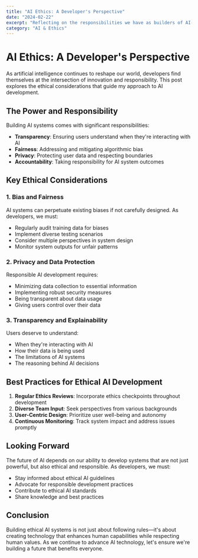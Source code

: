 ```yaml
---
title: "AI Ethics: A Developer's Perspective"
date: "2024-02-22"
excerpt: "Reflecting on the responsibilities we have as builders of AI-powered solutions."
category: "AI & Ethics"
---
```


# AI Ethics: A Developer's Perspective

As artificial intelligence continues to reshape our world, developers find themselves at the intersection of innovation and responsibility. This post explores the ethical considerations that guide my approach to AI development.

## The Power and Responsibility

Building AI systems comes with significant responsibilities:

- **Transparency**: Ensuring users understand when they're interacting with AI
- **Fairness**: Addressing and mitigating algorithmic bias
- **Privacy**: Protecting user data and respecting boundaries
- **Accountability**: Taking responsibility for AI system outcomes

## Key Ethical Considerations

### 1. Bias and Fairness

AI systems can perpetuate existing biases if not carefully designed. As developers, we must:

- Regularly audit training data for biases
- Implement diverse testing scenarios
- Consider multiple perspectives in system design
- Monitor system outputs for unfair patterns

### 2. Privacy and Data Protection

Responsible AI development requires:

- Minimizing data collection to essential information
- Implementing robust security measures
- Being transparent about data usage
- Giving users control over their data

### 3. Transparency and Explainability

Users deserve to understand:

- When they're interacting with AI
- How their data is being used
- The limitations of AI systems
- The reasoning behind AI decisions

## Best Practices for Ethical AI Development

1. **Regular Ethics Reviews**: Incorporate ethics checkpoints throughout development
2. **Diverse Team Input**: Seek perspectives from various backgrounds
3. **User-Centric Design**: Prioritize user well-being and autonomy
4. **Continuous Monitoring**: Track system impact and address issues promptly

## Looking Forward

The future of AI depends on our ability to develop systems that are not just powerful, but also ethical and responsible. As developers, we must:

- Stay informed about ethical AI guidelines
- Advocate for responsible development practices
- Contribute to ethical AI standards
- Share knowledge and best practices

## Conclusion

Building ethical AI systems is not just about following rules—it's about creating technology that enhances human capabilities while respecting human values. As we continue to advance AI technology, let's ensure we're building a future that benefits everyone.
